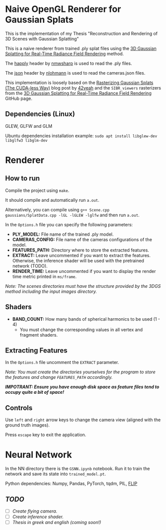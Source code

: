 # Naive OpenGL Renderer for Gaussian Splats
This is the implementation of my Thesis "Reconstruction and Rendering of 3D Scenes with Gaussian Splatting"

This is a naive renderer from trained .ply splat files using the [3D Gaussian Splatting for Real-Time Radiance Field Rendering](https://github.com/graphdeco-inria/gaussian-splatting/tree/main) method.

The [happly](https://github.com/nmwsharp/happly) header by [nmwsharp](https://github.com/nmwsharp/) is used to read the .ply files.

The [json](https://github.com/nlohmann/json) header by [nlohmann](https://github.com/nlohmann/) is used to read the cameras.json files.

[#]: <The [stb_image_write](https://github.com/nothings/stb) header is used for image writing.>

This implementation is loosely based on the [Rasterizing Gaussian Splats (The CUDA-less Way)](https://blog.42yeah.is/rendering/opengl/2023/12/20/rasterizing-splats.html) blog post by [42yeah](https://github.com/42yeah) and the ```SIBR_viewers``` rasterizers from the [3D Gaussian Splatting for Real-Time Radiance Field Rendering](https://github.com/graphdeco-inria/gaussian-splatting/tree/main) GitHub page.

## Dependencies (Linux)

GLEW, GLFW and GLM

Ubuntu dependencies installation example: ```sudo apt install libglew-dev libglfw3 libglm-dev```

# Renderer
## How to run
Compile the project using ```make```.

It should compile and automatically run ```a.out```.

Alternatively, you can compile using ```g++ Scene.cpp gaussians/SplatData.cpp -lGL -lGLEW -lglfw``` and then run ```a.out```.

In the ```Options.h``` file you can specify the following parameters:

- **PLY_MODEL:** File name of the trained .ply model.
- **CAMERAS_CONFIG:** File name of the cameras configurations of the model.
- **FEATURES_PATH:** Directory where to store the extracted features.
- **EXTRACT:** Leave uncommented if you want to extract the features. Otherwise, the inference shader will be used with the pretrained network (TODO).
- **RENDER_TIME:** Leave uncommented if you want to display the render time metric printed in ```ms/frame```.

*Note: The scenes directories must have the structure provided by the 3DGS method including the input images directory.*

## Shaders
- **BAND_COUNT:** How many bands of spherical harmonics to be used (1 - 4) 
    - You must change the corresponding values in all vertex and fragment shaders.

## Extracting Features
In the ```Options.h``` file uncomment the ```EXTRACT``` parameter.

*Note: You must create the directories yourselves for the program to store the features and change ```FEATURES_PATH``` accordingly.*

***IMPOTRANT: Ensure you have enough disk space as feature files tend to occupy quite a bit of space!***

## Controls
Use ```left``` and ```right``` arrow keys to change the camera view (aligned with the ground truth images).

Press ```escape``` key to exit the application.

# Neural Network
In the NN directory there is the ```GSNN.ipynb``` notebook. Run it to train the network and save its state into ```trained_model.pt```.

Python dependencies: Numpy, Pandas, PyTorch, tqdm, PIL, [FLIP](https://github.com/NVlabs/flip/tree/main)

## *TODO*
- [ ] *Create flying camera.*
- [ ] *Create inference shader.*
- [ ] *Thesis in greek and english (coming soon!)*
